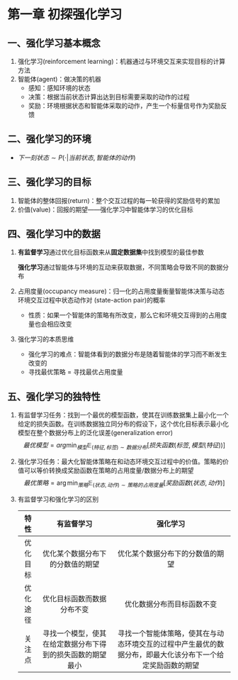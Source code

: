 # 第一章 初探强化学习

## 一、强化学习基本概念

1. 强化学习(reinforcement learning)：机器通过与环境交互来实现目标的计算方法
2. 智能体(agent)：做决策的机器
   + 感知：感知环境的状态
   + 决策：根据当前状态计算出达到目标需要采取的动作的过程
   + 奖励：环境根据状态和智能体采取的动作，产生一个标量信号作为奖励反馈

## 二、强化学习的环境

+ $下一刻状态 \sim P(⋅|当前状态,智能体的动作)$

## 三、强化学习的目标

1. 智能体的整体回报(return)：整个交互过程的每一轮获得的奖励信号的累加
2. 价值(value)：回报的期望——强化学习中智能体学习的优化目标

## 四、强化学习中的数据

1. **有监督学习**通过优化目标函数来从**固定数据集**中找到模型的最佳参数

   **强化学习**通过智能体与环境的互动来获取数据，不同策略会导致不同的数据分布

2. 占用度量(occupancy measure)：归一化的占用度量衡量智能体决策与动态环境交互过程中状态动作对 (state-action pair)的概率
   + 性质：如果一个智能体的策略有所改变，那么它和环境交互得到的占用度量也会相应改变
3. 强化学习的本质思维
   + 强化学习的难点：智能体看到的数据分布是随着智能体的学习而不断发生改变的
   + 寻找最优策略 = 寻找最优占用度量

## 五、强化学习的独特性

1. 有监督学习任务：找到一个最优的模型函数，使其在训练数据集上最小化一个给定的损失函数。在训练数据独立同分布的假设下，这个优化目标表示最小化模型在整个数据分布上的泛化误差(generalization error)
   $$
   最优模型 = arg\min_{模型} \mathbb{E}_{(特征, 标签) \sim 数据分布}[损失函数(标签, 模型(特征))]
   $$

2. 强化学习任务：最大化智能体策略在和动态环境交互过程中的价值。策略的价值可以等价转换成奖励函数在策略的占用度量/数据分布上的期望
   $$
   最优策略 = \arg\min_{策略} \mathbb{E}_{(状态, 动作) \sim 策略的占用度量} [奖励函数(状态, 动作)]
   $$

3. 有监督学习和强化学习的区别

   |   特性   |                         有监督学习                         |                           强化学习                           |
   | :------: | :--------------------------------------------------------: | :----------------------------------------------------------: |
   | 优化目标 |              优化某个数据分布下的分数值的期望              |               优化某个数据分布下的分数值的期望               |
   | 优化途径 |                 优化目标函数而数据分布不变                 |                  优化数据分布而目标函数不变                  |
   |  关注点  | 寻找一个模型，使其在给定数据分布下得到的损失函数的期望最小 | 寻找一个智能体策略，使其在与动态环境交互的过程中产生最优的数据分布，即最大化该分布下一个给定奖励函数的期望 |

   

